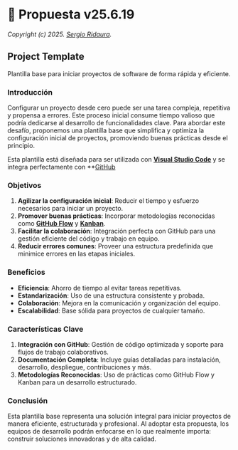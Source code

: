 # 🌟 Propuesta v25.6.19

_Copyright (c) 2025. [Sergio Ridaura](https://github.com/sergio-ridaura)._

## Project Template

Plantilla base para iniciar proyectos de software de forma rápida y eficiente.

### Introducción

Configurar un proyecto desde cero puede ser una tarea compleja, repetitiva y propensa a errores. Este proceso inicial consume tiempo valioso que podría dedicarse al desarrollo de funcionalidades clave. Para abordar este desafío, proponemos una plantilla base que simplifica y optimiza la configuración inicial de proyectos, promoviendo buenas prácticas desde el principio.

Esta plantilla está diseñada para ser utilizada con **[Visual Studio Code](https://code.visualstudio.com/)** y se integra perfectamente con **[GitHub](https://github.com/)

### Objetivos

1. **Agilizar la configuración inicial**: Reducir el tiempo y esfuerzo necesarios para iniciar un proyecto.
2. **Promover buenas prácticas**: Incorporar metodologías reconocidas como **[GitHub Flow](https://docs.github.com/en/get-started/quickstart/github-flow)** y **[Kanban](https://www.atlassian.com/agile/kanban)**.
3. **Facilitar la colaboración**: Integración perfecta con GitHub para una gestión eficiente del código y trabajo en equipo.
4. **Reducir errores comunes**: Proveer una estructura predefinida que minimice errores en las etapas iniciales.

### Beneficios

- **Eficiencia**: Ahorro de tiempo al evitar tareas repetitivas.
- **Estandarización**: Uso de una estructura consistente y probada.
- **Colaboración**: Mejora en la comunicación y organización del equipo.
- **Escalabilidad**: Base sólida para proyectos de cualquier tamaño.

### Características Clave

1. **Integración con GitHub**: Gestión de código optimizada y soporte para flujos de trabajo colaborativos.
2. **Documentación Completa**: Incluye guías detalladas para instalación, desarrollo, despliegue, contribuciones y más.
3. **Metodologías Reconocidas**: Uso de prácticas como GitHub Flow y Kanban para un desarrollo estructurado.

### Conclusión

Esta plantilla base representa una solución integral para iniciar proyectos de manera eficiente, estructurada y profesional. Al adoptar esta propuesta, los equipos de desarrollo podrán enfocarse en lo que realmente importa: construir soluciones innovadoras y de alta calidad.
